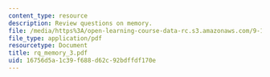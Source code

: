 ```yaml
---
content_type: resource
description: Review questions on memory.
file: /media/https%3A/open-learning-course-data-rc.s3.amazonaws.com/9-10-cognitive-neuroscience-spring-2006/16756d5a1c39f688d62c92bdffdf170e_rq_memory_3.pdf
file_type: application/pdf
resourcetype: Document
title: rq_memory_3.pdf
uid: 16756d5a-1c39-f688-d62c-92bdffdf170e
---
```

